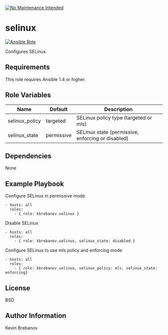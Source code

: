 [![No Maintenance Intended](http://unmaintained.tech/badge.svg)](http://unmaintained.tech/)

selinux
=======

[![Ansible Role](https://img.shields.io/ansible/role/3289.svg)](https://galaxy.ansible.com/list#/roles/3289)

Configures SELinux.

Requirements
------------

This role requires Ansible 1.4 or higher.

Role Variables
--------------

| Name           | Default    | Description                                       |
|----------------|------------|---------------------------------------------------|
| selinux_policy | targeted   | SELinux policy type (targeted or mls)             |
| selinux_state  | permissive | SELinux state (permissive, enforcing or disabled) |

Dependencies
------------

None

Example Playbook
----------------

Configure SELinux in permissive mode.
```
- hosts: all
  roles:
    - { role: kbrebanov.selinux }
```

Disable SELinux
```
- hosts: all
  roles:
    - { role: kbrebanov.selinux, selinux_state: disabled }
```

Configure SELinux to use mls policy and enforcing mode
```
- hosts: all
  roles:
    - { role: kbrebanov.selinux, selinux_policy: mls, selinux_state: enforcing}
```

License
-------

BSD

Author Information
------------------

Kevin Brebanov
